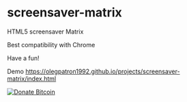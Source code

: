 # screensaver-matrix
HTML5 screensaver Matrix

Best compatibility with Chrome

Have a fun!

Demo https://olegpatron1992.github.io/projects/screensaver-matrix/index.html

[![Donate Bitcoin](https://img.shields.io/badge/donate-bitcoin-orange.svg)](https://olegpatron1992.github.io/)
